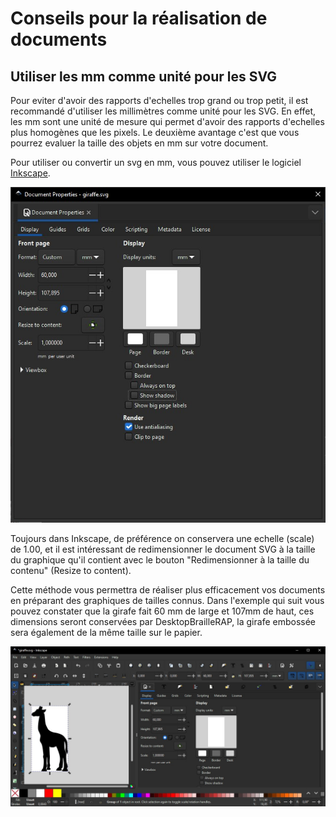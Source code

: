 # Conseils pour la réalisation de documents

## Utiliser les mm comme unité pour les SVG

Pour eviter d'avoir des rapports d'echelles trop grand ou trop petit, il est recommandé d'utiliser les millimètres comme unité pour les SVG. En effet, les mm sont une unité de mesure qui permet d'avoir des rapports d'echelles plus homogènes que les pixels. Le deuxième avantage c'est que vous pourrez evaluer la taille des objets en mm sur votre document.

Pour utiliser ou convertir un svg en mm, vous pouvez utiliser le logiciel [Inkscape](https://inkscape.org).

![Formulaire de configuration des unités dans Inkscape](IMG/inkscape1.jpg)

Toujours dans Inkscape, de préférence on conservera une echelle (scale) de 1.00, et il est intéressant de redimensionner le document SVG à la taille du graphique qu'il contient avec le bouton "Redimensionner à la taille du contenu" (Resize to content).

Cette méthode vous permettra de réaliser plus efficacement vos documents en préparant des graphiques de tailles connus. Dans l'exemple qui suit vous pouvez constater que la girafe fait 60 mm de large et 107mm de haut, ces dimensions seront conservées par DesktopBrailleRAP, la girafe embossée sera également de la même taille sur le papier.

![Exemple de graphique](./IMG/insckape2.svg.jpg)